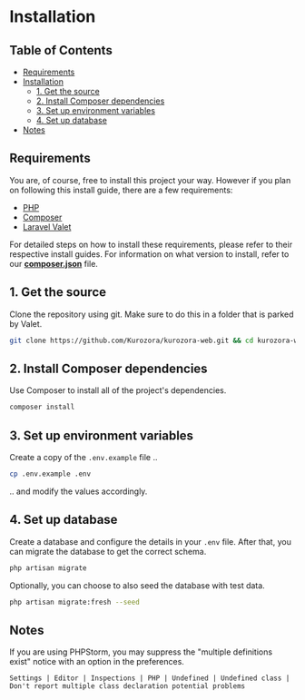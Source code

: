 # Installation

## Table of Contents
* [Requirements](#requirements)
* [Installation](#1-get-the-source)
    * [1. Get the source](#1-get-the-source)
    * [2. Install Composer dependencies](#2-install-composer-dependencies)
    * [3. Set up environment variables](#3-set-up-environment-variables)
    * [4. Set up database](#4-set-up-database)
* [Notes](#notes)

## Requirements

You are, of course, free to install this project your way. However if you plan on following this install guide, there are a few requirements:

*   [PHP](https://www.php.net/)
*   [Composer](https://getcomposer.org/)
*   [Laravel Valet](https://github.com/laravel/valet)

For detailed steps on how to install these requirements, please refer to their respective install guides. For information on what version to install, refer to our **[composer.json](composer.json)** file. 

## 1. Get the source
Clone the repository using git. Make sure to do this in a folder that is parked by Valet.  
```bash
git clone https://github.com/Kurozora/kurozora-web.git && cd kurozora-web
``` 

## 2. Install Composer dependencies
Use Composer to install all of the project's dependencies.
```bash
composer install
```

## 3. Set up environment variables
Create a copy of the `.env.example` file ..
```bash
cp .env.example .env
```
.. and modify the values accordingly.

## 4. Set up database
Create a database and configure the details in your `.env` file. After that, you can migrate the database to get the correct schema.
```bash
php artisan migrate
```
Optionally, you can choose to also seed the database with test data.
```bash
php artisan migrate:fresh --seed
```

## Notes
If you are using PHPStorm, you may suppress the "multiple definitions exist" notice with an option in the preferences.
```text
Settings | Editor | Inspections | PHP | Undefined | Undefined class | Don't report multiple class declaration potential problems 
```
